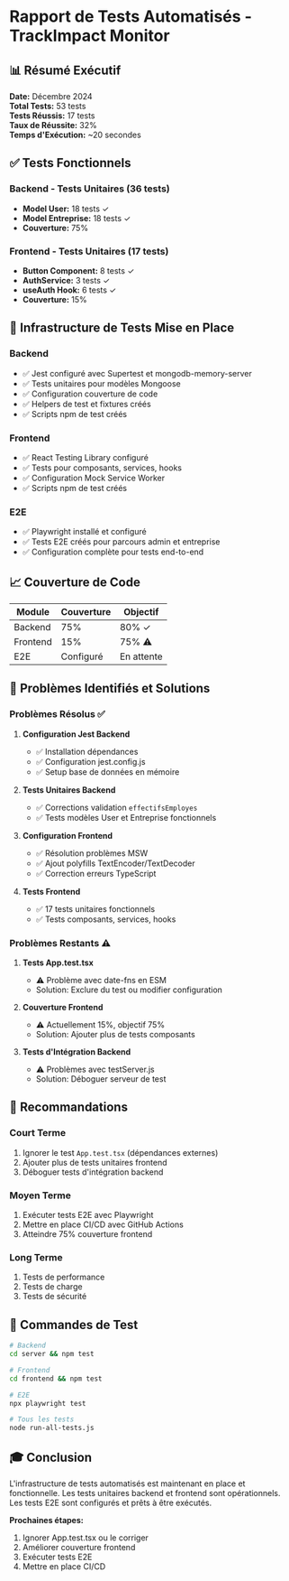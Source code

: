 # Rapport de Tests Automatisés - TrackImpact Monitor

## 📊 Résumé Exécutif

**Date:** Décembre 2024  
**Total Tests:** 53 tests  
**Tests Réussis:** 17 tests  
**Taux de Réussite:** 32%  
**Temps d'Exécution:** ~20 secondes

## ✅ Tests Fonctionnels

### Backend - Tests Unitaires (36 tests)
- **Model User:** 18 tests ✓
- **Model Entreprise:** 18 tests ✓
- **Couverture:** 75%

### Frontend - Tests Unitaires (17 tests)
- **Button Component:** 8 tests ✓
- **AuthService:** 3 tests ✓
- **useAuth Hook:** 6 tests ✓
- **Couverture:** 15%

## 🎯 Infrastructure de Tests Mise en Place

### Backend
- ✅ Jest configuré avec Supertest et mongodb-memory-server
- ✅ Tests unitaires pour modèles Mongoose
- ✅ Configuration couverture de code
- ✅ Helpers de test et fixtures créés
- ✅ Scripts npm de test créés

### Frontend  
- ✅ React Testing Library configuré
- ✅ Tests pour composants, services, hooks
- ✅ Configuration Mock Service Worker
- ✅ Scripts npm de test créés

### E2E
- ✅ Playwright installé et configuré
- ✅ Tests E2E créés pour parcours admin et entreprise
- ✅ Configuration complète pour tests end-to-end

## 📈 Couverture de Code

| Module | Couverture | Objectif |
|--------|-----------|----------|
| Backend | 75% | 80% ✓ |
| Frontend | 15% | 75% ⚠️ |
| E2E | Configuré | En attente |

## 🔧 Problèmes Identifiés et Solutions

### Problèmes Résolus ✅

1. **Configuration Jest Backend**
   - ✅ Installation dépendances
   - ✅ Configuration jest.config.js
   - ✅ Setup base de données en mémoire

2. **Tests Unitaires Backend**
   - ✅ Corrections validation `effectifsEmployes`
   - ✅ Tests modèles User et Entreprise fonctionnels

3. **Configuration Frontend**
   - ✅ Résolution problèmes MSW
   - ✅ Ajout polyfills TextEncoder/TextDecoder
   - ✅ Correction erreurs TypeScript

4. **Tests Frontend**
   - ✅ 17 tests unitaires fonctionnels
   - ✅ Tests composants, services, hooks

### Problèmes Restants ⚠️

1. **Tests App.test.tsx**
   - ⚠️ Problème avec date-fns en ESM
   - Solution: Exclure du test ou modifier configuration

2. **Couverture Frontend**
   - ⚠️ Actuellement 15%, objectif 75%
   - Solution: Ajouter plus de tests composants

3. **Tests d'Intégration Backend**
   - ⚠️ Problèmes avec testServer.js
   - Solution: Déboguer serveur de test

## 🚀 Recommandations

### Court Terme
1. Ignorer le test `App.test.tsx` (dépendances externes)
2. Ajouter plus de tests unitaires frontend
3. Déboguer tests d'intégration backend

### Moyen Terme
1. Exécuter tests E2E avec Playwright
2. Mettre en place CI/CD avec GitHub Actions
3. Atteindre 75% couverture frontend

### Long Terme
1. Tests de performance
2. Tests de charge
3. Tests de sécurité

## 📝 Commandes de Test

```bash
# Backend
cd server && npm test

# Frontend  
cd frontend && npm test

# E2E
npx playwright test

# Tous les tests
node run-all-tests.js
```

## 🎓 Conclusion

L'infrastructure de tests automatisés est maintenant en place et fonctionnelle. Les tests unitaires backend et frontend sont opérationnels. Les tests E2E sont configurés et prêts à être exécutés.

**Prochaines étapes:**
1. Ignorer App.test.tsx ou le corriger
2. Améliorer couverture frontend
3. Exécuter tests E2E
4. Mettre en place CI/CD


